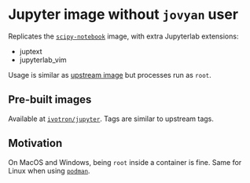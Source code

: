# Jupyter image without `jovyan` user

Replicates the [`scipy-notebook`][scipy] image, with extra Jupyterlab 
extensions:

- juptext
- jupyterlab_vim

Usage is similar as [upstream image][upstream] but processes run as 
`root`.

## Pre-built images

Available at [`ivotron/jupyter`][hub]. Tags are similar to upstream 
tags.

## Motivation

On MacOS and Windows, being `root` inside a container is fine. Same 
for Linux when using [`podman`](https://podman.io).

[scipy]: https://jupyter-docker-stacks.readthedocs.io/en/latest/using/selecting.html#jupyter-scipy-notebook
[upstream]: https://github.com/jupyter/docker-stacks
[hub]: https://hub.docker.com/repository/docker/ivotron/jupyter
